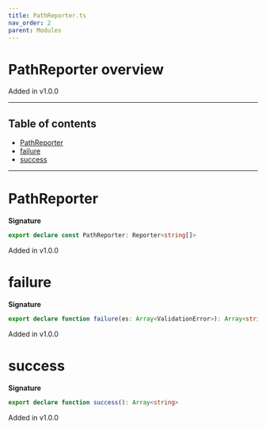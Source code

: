 ```yaml
---
title: PathReporter.ts
nav_order: 2
parent: Modules
---
```


# PathReporter overview

Added in v1.0.0

---

<h2 class="text-delta">Table of contents</h2>

- [PathReporter](#pathreporter)
- [failure](#failure)
- [success](#success)

---

# PathReporter

**Signature**

```ts
export declare const PathReporter: Reporter<string[]>
```

Added in v1.0.0

# failure

**Signature**

```ts
export declare function failure(es: Array<ValidationError>): Array<string>
```

Added in v1.0.0

# success

**Signature**

```ts
export declare function success(): Array<string>
```

Added in v1.0.0
